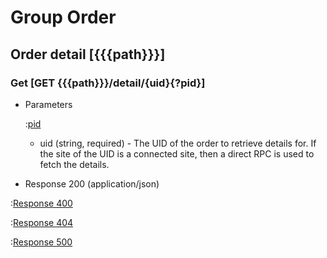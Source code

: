 # Group Order

## Order detail [{{{path}}}]

### Get [GET {{{path}}}/detail/{uid}{?pid}]

+ Parameters

    :[pid]({{{common}}}/parameters/pid.md)

    + uid (string, required) - The UID of the order to retrieve details for. If the site of the UID is a connected site, then a direct RPC is used to fetch the details.


+ Response 200 (application/json)

:[Response 400]({{{common}}}/responses/400.md)

:[Response 404]({{{common}}}/responses/404.md)

:[Response 500]({{{common}}}/responses/500.md)

